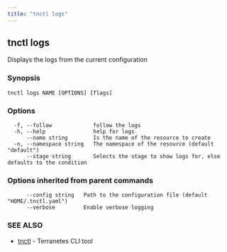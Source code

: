 ```yaml
---
title: "tnctl logs"
---
```

## tnctl logs

Displays the logs from the current configuration

### Synopsis




```
tnctl logs NAME [OPTIONS] [flags]
```

### Options

```
  -f, --follow             follow the logs
  -h, --help               help for logs
      --name string        Is the name of the resource to create
  -n, --namespace string   The namespace of the resource (default "default")
      --stage string       Selects the stage to show logs for, else defaults to the condition
```

### Options inherited from parent commands

```
      --config string   Path to the configuration file (default "HOME/.tnctl.yaml")
      --verbose         Enable verbose logging
```

### SEE ALSO

* [tnctl](../tnctl)	 - Terranetes CLI tool


